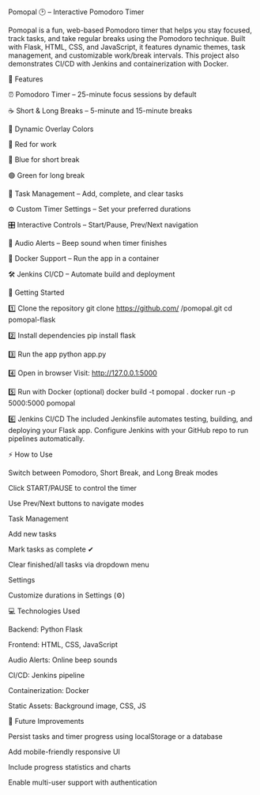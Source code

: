 Pomopal 🕑 – Interactive Pomodoro Timer

Pomopal is a fun, web-based Pomodoro timer that helps you stay focused, track tasks, and take regular breaks using the Pomodoro technique. Built with Flask, HTML, CSS, and JavaScript, it features dynamic themes, task management, and customizable work/break intervals.
This project also demonstrates CI/CD with Jenkins and containerization with Docker.

🌟 Features

⏰ Pomodoro Timer – 25-minute focus sessions by default

☕ Short & Long Breaks – 5-minute and 15-minute breaks

🎨 Dynamic Overlay Colors

🔴 Red for work

🔵 Blue for short break

🟢 Green for long break

📝 Task Management – Add, complete, and clear tasks

⚙️ Custom Timer Settings – Set your preferred durations

🎛️ Interactive Controls – Start/Pause, Prev/Next navigation

🔔 Audio Alerts – Beep sound when timer finishes

🐳 Docker Support – Run the app in a container

🛠️ Jenkins CI/CD – Automate build and deployment

🚀 Getting Started

1️⃣ Clone the repository
git clone https://github.com/
<your-username>/pomopal.git
cd pomopal-flask

2️⃣ Install dependencies
pip install flask

3️⃣ Run the app
python app.py

4️⃣ Open in browser
Visit: http://127.0.0.1:5000

5️⃣ Run with Docker (optional)
docker build -t pomopal .
docker run -p 5000:5000 pomopal

6️⃣ Jenkins CI/CD
The included Jenkinsfile automates testing, building, and deploying your Flask app.
Configure Jenkins with your GitHub repo to run pipelines automatically.

⚡ How to Use

Switch between Pomodoro, Short Break, and Long Break modes

Click START/PAUSE to control the timer

Use Prev/Next buttons to navigate modes

Task Management

Add new tasks

Mark tasks as complete ✔

Clear finished/all tasks via dropdown menu

Settings

Customize durations in Settings (⚙)

💻 Technologies Used

Backend: Python Flask

Frontend: HTML, CSS, JavaScript

Audio Alerts: Online beep sounds

CI/CD: Jenkins pipeline

Containerization: Docker

Static Assets: Background image, CSS, JS

🌱 Future Improvements

Persist tasks and timer progress using localStorage or a database

Add mobile-friendly responsive UI

Include progress statistics and charts

Enable multi-user support with authentication